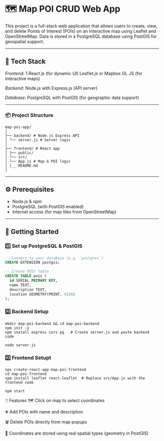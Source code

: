 # 🗺️ Map POI CRUD Web App

This project is a full-stack web application that allows users to create, view, and delete Points of Interest (POIs) on an interactive map using Leaflet and OpenStreetMap. Data is stored in a PostgreSQL database using PostGIS for geospatial support.

---

## 🔧 Tech Stack

*Frontend*:
1.React.js (for dynamic UI)
Leaflet.js or Mapbox GL JS (for interactive maps)

*Backend*:
Node.js with Express.js (API server)

*Database*:
PostgreSQL with PostGIS (for geographic data support)

---

### 📦 Project Structure
```
map-poi-app/
│
├── backend/ # Node.js Express API
│ └── server.js # Server logic
│
├── frontend/ # React app
│ ├── public/
│ └── src/
│ └── App.js # Map & POI logic
│ |__ README.md
|
```
---

## ⚙️ Prerequisites

- Node.js & npm
- PostgreSQL (with PostGIS enabled)
- Internet access (for map tiles from OpenStreetMap)

---

## 🚀 Getting Started

### 1️⃣ Set up PostgreSQL & PostGIS

```sql
-- Connect to your database (e.g. `postgres`)
CREATE EXTENSION postgis;

-- Create POIs table
CREATE TABLE pois (
  id SERIAL PRIMARY KEY,
  name TEXT,
  description TEXT,
  location GEOMETRY(POINT, 4326)
);
```

### 2️⃣ Backend Setup
```
mkdir map-poi-backend && cd map-poi-backend
npm init -y
npm install express cors pg   # Create server.js and paste backend code

node server.js
```

### 3️⃣ Frontend Setupt
```
npx create-react-app map-poi-frontend
cd map-poi-frontend
npm install leaflet react-leaflet  # Replace src/App.js with the frontend code

npm start
```

🖱️ Features
🗺️ Click on map to select coordinates

➕ Add POIs with name and description

🗑️ Delete POIs directly from map popups

📍 Coordinates are stored using real spatial types (geometry in PostGIS)
